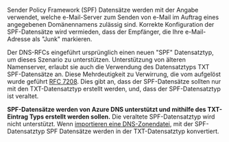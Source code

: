 Sender Policy Framework (SPF) Datensätze werden mit der Angabe verwendet, welche e-Mail-Server zum Senden von e-Mail im Auftrag eines angegebenen Domänennamens zulässig sind.  Korrekte Konfiguration der SPF-Datensätze wird vermieden, dass der Empfänger, die Ihre e-Mail-Adresse als "Junk" markieren.

Der DNS-RFCs eingeführt ursprünglich einen neuen "SPF" Datensatztyp, um dieses Szenario zu unterstützen. Unterstützung von älteren Namenserver, erlaubt sie auch die Verwendung des Datensatztyps TXT SPF-Datensätze an.  Diese Mehrdeutigkeit zu Verwirrung, die vom aufgelöst wurde geführt [RFC 7208](http://tools.ietf.org/html/rfc7208#section-3.1).  Dies gibt an, dass der SPF-Datensätze sollten nur mit den TXT-Datensatztyp erstellt werden, und, dass der SPF-Datensatztyp ist veraltet.

**SPF-Datensätze werden von Azure DNS unterstützt und mithilfe des TXT-Eintrag Typs erstellt werden sollen.** Die veraltete SPF-Datensatztyp wird nicht unterstützt. Wenn [importieren eine DNS-Zonendatei](../articles/dns/dns-import-export.md), mit der SPF-Datensatztyp SPF Datensätze werden in der TXT-Datensatztyp konvertiert.
